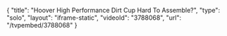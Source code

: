 {
    "title": "Hoover High Performance Dirt Cup Hard To Assemble?",
    "type": "solo",
    "layout": "iframe-static",
    "videoId": "3788068",
    "url": "\/tvpembed\/3788068"
}